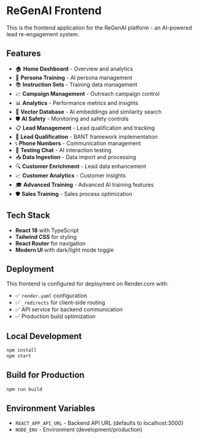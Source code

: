 # ReGenAI Frontend

This is the frontend application for the ReGenAI platform - an AI-powered lead re-engagement system.

## Features

- 🏠 **Home Dashboard** - Overview and analytics
- 👤 **Persona Training** - AI persona management
- 📚 **Instruction Sets** - Training data management
- 📈 **Campaign Management** - Outreach campaign control
- 📊 **Analytics** - Performance metrics and insights
- 🧠 **Vector Database** - AI embeddings and similarity search
- 🛡️ **AI Safety** - Monitoring and safety controls
- 📋 **Lead Management** - Lead qualification and tracking
- 🎯 **Lead Qualification** - BANT framework implementation
- 📞 **Phone Numbers** - Communication management
- 💬 **Testing Chat** - AI interaction testing
- 📥 **Data Ingestion** - Data import and processing
- 🔍 **Customer Enrichment** - Lead data enhancement
- 📈 **Customer Analytics** - Customer insights
- 🎓 **Advanced Training** - Advanced AI training features
- 🛡️ **Sales Training** - Sales process optimization

## Tech Stack

- **React 18** with TypeScript
- **Tailwind CSS** for styling
- **React Router** for navigation
- **Modern UI** with dark/light mode toggle

## Deployment

This frontend is configured for deployment on Render.com with:

- ✅ `render.yaml` configuration
- ✅ `_redirects` for client-side routing
- ✅ API service for backend communication
- ✅ Production build optimization

## Local Development

```bash
npm install
npm start
```

## Build for Production

```bash
npm run build
```

## Environment Variables

- `REACT_APP_API_URL` - Backend API URL (defaults to localhost:3000)
- `NODE_ENV` - Environment (development/production)